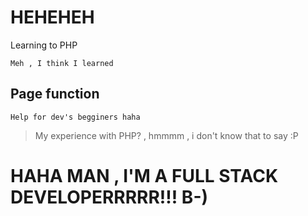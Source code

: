 # HEHEHEH

Learning to PHP

``` Meh , I think I learned ```


## Page function


```
Help for dev's begginers haha

```



> My experience with PHP? , hmmmm , i don't know that to say :P 







# HAHA MAN , I'M A FULL STACK DEVELOPERRRRR!!! B-)
